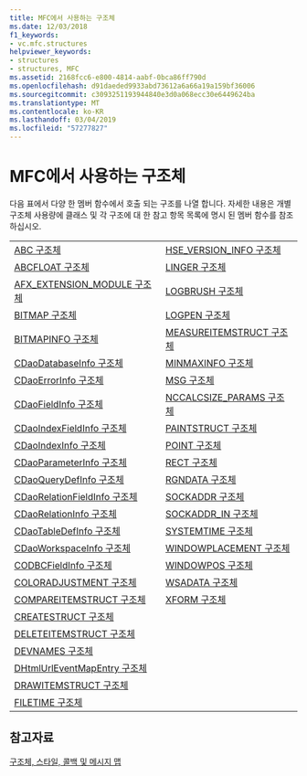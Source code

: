 ```yaml
---
title: MFC에서 사용하는 구조체
ms.date: 12/03/2018
f1_keywords:
- vc.mfc.structures
helpviewer_keywords:
- structures
- structures, MFC
ms.assetid: 2168fcc6-e800-4814-aabf-0bca86ff790d
ms.openlocfilehash: d91daeded9933abd73612a6a66a19a159bf36006
ms.sourcegitcommit: c3093251193944840e3d0a068ecc30e6449624ba
ms.translationtype: MT
ms.contentlocale: ko-KR
ms.lasthandoff: 03/04/2019
ms.locfileid: "57277827"
---
```

# <a name="structures-used-by-mfc"></a>MFC에서 사용하는 구조체

다음 표에서 다양 한 멤버 함수에서 호출 되는 구조를 나열 합니다. 자세한 내용은 개별 구조체 사용량에 클래스 및 각 구조에 대 한 참고 항목 목록에 명시 된 멤버 함수를 참조 하십시오.

|||
|-|-|
|[ABC 구조체](/windows/desktop/api/wingdi/ns-wingdi-_abc)|[HSE_VERSION_INFO 구조체](../../mfc/reference/hse-version-info-structure.md)|
|[ABCFLOAT 구조체](/windows/desktop/api/wingdi/ns-wingdi-_abcfloat)|[LINGER 구조체](/windows/desktop/api/winsock/ns-winsock-linger)|
|[AFX_EXTENSION_MODULE 구조체](../../mfc/reference/afx-extension-module-structure.md)|[LOGBRUSH 구조체](/windows/desktop/api/wingdi/ns-wingdi-taglogbrush)|
|[BITMAP 구조체](/windows/desktop/api/wingdi/ns-wingdi-tagbitmap)|[LOGPEN 구조체](/windows/desktop/api/Wingdi/ns-wingdi-taglogpen)|
|[BITMAPINFO 구조체](/windows/desktop/api/wingdi/ns-wingdi-tagbitmapinfo)|[MEASUREITEMSTRUCT 구조체](/windows/desktop/api/winuser/ns-winuser-tagmeasureitemstruct)|
|[CDaoDatabaseInfo 구조체](../../mfc/reference/cdaodatabaseinfo-structure.md)|[MINMAXINFO 구조체](/windows/desktop/api/winuser/ns-winuser-tagminmaxinfo)|
|[CDaoErrorInfo 구조체](../../mfc/reference/cdaoerrorinfo-structure.md)|[MSG 구조체](/windows/desktop/api/winuser/ns-winuser-tagmsg)|
|[CDaoFieldInfo 구조체](../../mfc/reference/cdaofieldinfo-structure.md)|[NCCALCSIZE_PARAMS 구조체](/windows/desktop/api/winuser/ns-winuser-tagnccalcsize_params)|
|[CDaoIndexFieldInfo 구조체](../../mfc/reference/cdaoindexfieldinfo-structure.md)|[PAINTSTRUCT 구조체](/windows/desktop/api/winuser/ns-winuser-tagpaintstruct)|
|[CDaoIndexInfo 구조체](../../mfc/reference/cdaoindexinfo-structure.md)|[POINT 구조체](/windows/desktop/api/windef/ns-windef-tagpoint)|
|[CDaoParameterInfo 구조체](../../mfc/reference/cdaoparameterinfo-structure.md)|[RECT 구조체](/windows/desktop/api/windef/ns-windef-tagrect)|
|[CDaoQueryDefInfo 구조체](../../mfc/reference/cdaoquerydefinfo-structure.md)|[RGNDATA 구조체](/windows/desktop/api/wingdi/ns-wingdi-_rgndata)|
|[CDaoRelationFieldInfo 구조체](../../mfc/reference/cdaorelationfieldinfo-structure.md)|[SOCKADDR 구조체](/windows/desktop/winsock/sockaddr-2)|
|[CDaoRelationInfo 구조체](../../mfc/reference/cdaorelationinfo-structure.md)|[SOCKADDR_IN 구조체](/windows/desktop/winsock/sockaddr-2)|
|[CDaoTableDefInfo 구조체](../../mfc/reference/cdaotabledefinfo-structure.md)|[SYSTEMTIME 구조체](/windows/desktop/api/minwinbase/ns-minwinbase-systemtime)
|[CDaoWorkspaceInfo 구조체](../../mfc/reference/cdaoworkspaceinfo-structure.md)|[WINDOWPLACEMENT 구조체](/windows/desktop/api/winuser/ns-winuser-tagwindowplacement)|
|[CODBCFieldInfo 구조체](../../mfc/reference/codbcfieldinfo-structure.md)|[WINDOWPOS 구조체](/windows/desktop/api/winuser/ns-winuser-tagwindowpos)
|[COLORADJUSTMENT 구조체](/windows/desktop/api/wingdi/ns-wingdi-tagcoloradjustment)|[WSADATA 구조체](/windows/desktop/api/winsock2/ns-winsock2-wsadata)|
|[COMPAREITEMSTRUCT 구조체](/windows/desktop/api/winuser/ns-winuser-tagcompareitemstruct)|[XFORM 구조체](/windows/desktop/api/wingdi/ns-wingdi-tagxform)|
|[CREATESTRUCT 구조체](/windows/desktop/api/winuser/ns-winuser-tagcreatestructa)||
|[DELETEITEMSTRUCT 구조체](/windows/desktop/api/winuser/ns-winuser-tagdeleteitemstruct)||
|[DEVNAMES 구조체](/windows/desktop/api/commdlg/ns-commdlg-tagdevnames)||
|[DHtmlUrlEventMapEntry 구조체](../../mfc/reference/dhtmlurleventmapentry-structure.md)||
|[DRAWITEMSTRUCT 구조체](/windows/desktop/api/winuser/ns-winuser-tagdrawitemstruct)||
|[FILETIME 구조체](/windows/desktop/api/minwinbase/ns-minwinbase-filetime)||

## <a name="see-also"></a>참고자료

[구조체, 스타일, 콜백 및 메시지 맵](../../mfc/reference/structures-styles-callbacks-and-message-maps.md)

